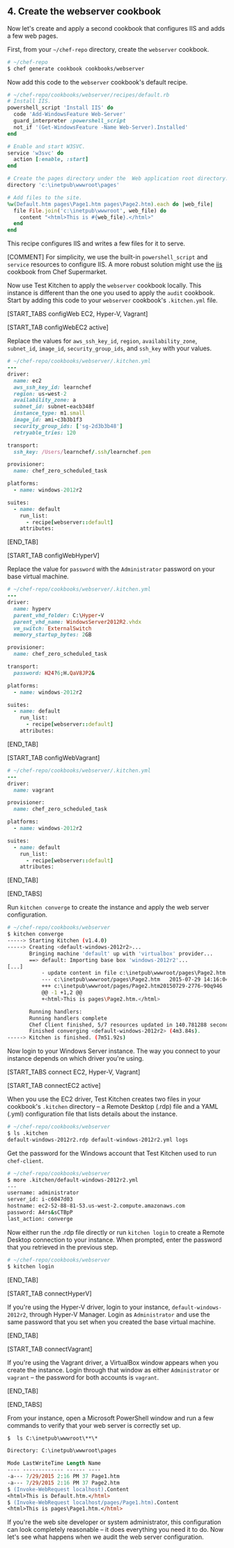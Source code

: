 ## 4. Create the webserver cookbook

Now let's create and apply a second cookbook that configures IIS and adds a few web pages.

First, from your <code class="file-path">~/chef-repo</code> directory, create the `webserver` cookbook.

```bash
# ~/chef-repo
$ chef generate cookbook cookbooks/webserver
```

Now add this code to the `webserver` cookbook's default recipe.

```ruby
# ~/chef-repo/cookbooks/webserver/recipes/default.rb
# Install IIS.
powershell_script 'Install IIS' do
  code 'Add-WindowsFeature Web-Server'
  guard_interpreter :powershell_script
  not_if '(Get-WindowsFeature -Name Web-Server).Installed'
end

# Enable and start W3SVC.
service 'w3svc' do
  action [:enable, :start]
end

# Create the pages directory under the  Web application root directory.
directory 'c:\inetpub\wwwroot\pages'

# Add files to the site.
%w(Default.htm pages\Page1.htm pages\Page2.htm).each do |web_file|
  file File.join('c:\inetpub\wwwroot', web_file) do
    content "<html>This is #{web_file}.</html>"
  end
end
```

This recipe configures IIS and writes a few files for it to serve.

[COMMENT] For simplicity, we use the built-in `powershell_script` and `service` resources to configure IIS. A more robust solution might use the [iis](https://supermarket.chef.io/cookbooks/iis) cookbook from Chef Supermarket.

Now use Test Kitchen to apply the `webserver` cookbook locally. This instance is different than the one you used to apply the `audit` cookbook. Start by adding this code to your `webserver` cookbook's <code class="file-path">.kitchen.yml</code> file.

[START_TABS configWeb EC2, Hyper-V, Vagrant]

[START_TAB configWebEC2 active]

Replace the values for `aws_ssh_key_id`, `region`, `availability_zone`, `subnet_id`, `image_id`, `security_group_ids`, and `ssh_key` with your values.

```ruby
# ~/chef-repo/cookbooks/webserver/.kitchen.yml
---
driver:
  name: ec2
  aws_ssh_key_id: learnchef
  region: us-west-2
  availability_zone: a
  subnet_id: subnet-eacb348f
  instance_type: m1.small
  image_id: ami-c3b3b1f3
  security_group_ids: ['sg-2d3b3b48']
  retryable_tries: 120

transport:
  ssh_key: /Users/learnchef/.ssh/learnchef.pem

provisioner:
  name: chef_zero_scheduled_task

platforms:
  - name: windows-2012r2

suites:
  - name: default
    run_list:
      - recipe[webserver::default]
    attributes:
```

[END_TAB]

[START_TAB configWebHyperV]

Replace the value for `password` with the `Administrator` password on your base virtual machine.

```ruby
# ~/chef-repo/cookbooks/webserver/.kitchen.yml
---
driver:
  name: hyperv
  parent_vhd_folder: C:\Hyper-V
  parent_vhd_name: WindowsServer2012R2.vhdx
  vm_switch: ExternalSwitch
  memory_startup_bytes: 2GB

provisioner:
  name: chef_zero_scheduled_task

transport:
  password: H24?6;H.QaV8JP2&

platforms:
  - name: windows-2012r2

suites:
  - name: default
    run_list:
      - recipe[webserver::default]
    attributes:
```

[END_TAB]

[START_TAB configWebVagrant]

```ruby
# ~/chef-repo/cookbooks/webserver/.kitchen.yml
---
driver:
  name: vagrant

provisioner:
  name: chef_zero_scheduled_task

platforms:
  - name: windows-2012r2

suites:
  - name: default
    run_list:
      - recipe[webserver::default]
    attributes:
```

[END_TAB]

[END_TABS]

Run `kitchen converge` to create the instance and apply the web server configuration.

```bash
# ~/chef-repo/cookbooks/webserver
$ kitchen converge
-----> Starting Kitchen (v1.4.0)
-----> Creating <default-windows-2012r2>...
       Bringing machine 'default' up with 'virtualbox' provider...
       ==> default: Importing base box 'windows-2012r2'...
[...]
           - update content in file c:\inetpub\wwwroot/pages\Page2.htm from none to 0c8f6e
           --- c:\inetpub\wwwroot/pages\Page2.htm	2015-07-29 14:16:04.000000000 +0000
           +++ c:\inetpub\wwwroot/pages/Page2.htm20150729-2776-90q946	2015-07-29 14:16:04.000000000 +0000
           @@ -1 +1,2 @@
           +<html>This is pages\Page2.htm.</html>

       Running handlers:
       Running handlers complete
       Chef Client finished, 5/7 resources updated in 140.781288 seconds
       Finished converging <default-windows-2012r2> (4m3.84s).
-----> Kitchen is finished. (7m51.92s)
```

Now login to your Windows Server instance. The way you connect to your instance depends on which driver you're using.

[START_TABS connect EC2, Hyper-V, Vagrant]

[START_TAB connectEC2 active]

When you use the EC2 driver, Test Kitchen creates two files in your cookbook's <code class="file-path">.kitchen</code> directory &ndash; a Remote Desktop (.rdp) file and a YAML (.yml) configuration file that lists details about the instance.

```bash
# ~/chef-repo/cookbooks/webserver
$ ls .kitchen
default-windows-2012r2.rdp default-windows-2012r2.yml logs
```

Get the password for the Windows account that Test Kitchen used to run `chef-client`.

```bash
# ~/chef-repo/cookbooks/webserver
$ more .kitchen/default-windows-2012r2.yml
---
username: administrator
server_id: i-c6047d03
hostname: ec2-52-88-81-53.us-west-2.compute.amazonaws.com
password: A4rs&sCTBpP
last_action: converge
```

Now either run the .rdp file directly or run `kitchen login` to create a Remote Desktop connection to your instance. When prompted, enter the password that you retrieved in the previous step.

```bash
# ~/chef-repo/cookbooks/webserver
$ kitchen login
```

[END_TAB]

[START_TAB connectHyperV]

If you're using the Hyper-V driver, login to your instance, `default-windows-2012r2`, through Hyper-V Manager. Login as `Administrator` and use the same password that you set when you created the base virtual machine.

[END_TAB]

[START_TAB connectVagrant]

If you're using the Vagrant driver, a VirtualBox window appears when you create the instance. Login through that window as either `Administrator` or `vagrant` &ndash; the password for both accounts is `vagrant`.

[END_TAB]

[END_TABS]


From your instance, open a Microsoft PowerShell window and run a few commands to verify that your web server is correctly set up.

```ps
$  ls C:\inetpub\wwwroot\**\*

Directory: C:\inetpub\wwwroot\pages

Mode LastWriteTime Length Name
---- ------------- ------ ----
-a--- 7/29/2015 2:16 PM 37 Page1.htm
-a--- 7/29/2015 2:16 PM 37 Page2.htm
$ (Invoke-WebRequest localhost).Content
<html>This is Default.htm.</html>
$ (Invoke-WebRequest localhost/pages/Page1.htm).Content
<html>This is pages\Page1.htm.</html>
```

If you're the web site developer or system administrator, this configuration can look completely reasonable &ndash; it does everything you need it to do. Now let's see what happens when we audit the web server configuration.
